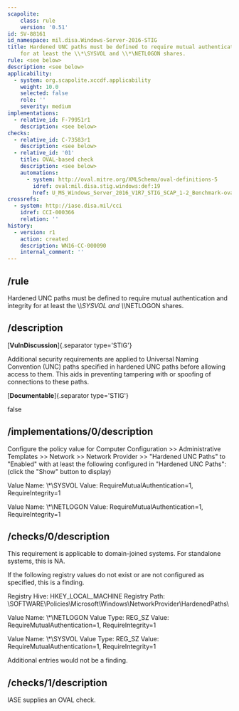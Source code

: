```yaml
---
scapolite:
    class: rule
    version: '0.51'
id: SV-88161
id_namespace: mil.disa.Windows-Server-2016-STIG
title: Hardened UNC paths must be defined to require mutual authentication and integrity
    for at least the \\*\SYSVOL and \\*\NETLOGON shares.
rule: <see below>
description: <see below>
applicability:
  - system: org.scapolite.xccdf.applicability
    weight: 10.0
    selected: false
    role: ''
    severity: medium
implementations:
  - relative_id: F-79951r1
    description: <see below>
checks:
  - relative_id: C-73583r1
    description: <see below>
  - relative_id: '01'
    title: OVAL-based check
    description: <see below>
    automations:
      - system: http://oval.mitre.org/XMLSchema/oval-definitions-5
        idref: oval:mil.disa.stig.windows:def:19
        href: U_MS_Windows_Server_2016_V1R7_STIG_SCAP_1-2_Benchmark-oval.xml
crossrefs:
  - system: http://iase.disa.mil/cci
    idref: CCI-000366
    relation: ''
history:
  - version: r1
    action: created
    description: WN16-CC-000090
    internal_comment: ''
---
```



## /rule

Hardened UNC paths must be defined to require mutual authentication and integrity for at least the \\*\SYSVOL and \\*\NETLOGON shares.

## /description

[**VulnDiscussion**]{.separator type='STIG'}

Additional security requirements are applied to Universal Naming Convention (UNC) paths specified in hardened UNC paths before allowing access to them. This aids in preventing tampering with or spoofing of connections to these paths.

[**Documentable**]{.separator type='STIG'}

false

## /implementations/0/description

Configure the policy value for Computer Configuration >> Administrative Templates >> Network >> Network Provider >> "Hardened UNC Paths" to "Enabled" with at least the following configured in "Hardened UNC Paths": (click the "Show" button to display)

Value Name: \\*\SYSVOL
Value: RequireMutualAuthentication=1, RequireIntegrity=1

Value Name: \\*\NETLOGON
Value: RequireMutualAuthentication=1, RequireIntegrity=1

## /checks/0/description

This requirement is applicable to domain-joined systems. For standalone systems, this is NA.

If the following registry values do not exist or are not configured as specified, this is a finding.

Registry Hive: HKEY_LOCAL_MACHINE
Registry Path: \SOFTWARE\Policies\Microsoft\Windows\NetworkProvider\HardenedPaths\

Value Name: \\*\NETLOGON
Value Type: REG_SZ
Value: RequireMutualAuthentication=1, RequireIntegrity=1

Value Name: \\*\SYSVOL
Value Type: REG_SZ
Value: RequireMutualAuthentication=1, RequireIntegrity=1

Additional entries would not be a finding.

## /checks/1/description

IASE supplies an OVAL check.
